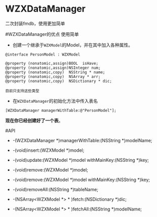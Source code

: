 # WZXDataManager
二次封装fmdb，使用更加简单

#WZXDataManager的优点
使用简单
- 创建一个继承于`WZXModel`的Model，并在其中加入各种属性。
```objc
@interface PersonModel : WZXModel

@property (nonatomic,assign)BOOL  isHave;
@property (nonatomic,assign)NSInteger num;
@property (nonatomic,copy)  NSString * name;
@property (nonatomic,copy)  NSArray * arr;
@property (nonatomic,copy)  NSDictionary * dic;

目前只支持这些类型
```
- 在`WZXDataManager`的初始化方法中传入表名
```objc
[WZXDataManager managerWithTable:@"PersonModel"];
```

**现在你已经创建好了一个表**。

#API
- -(WZXDataManager *)managerWithTable:(NSString *)modelName;

- -(void)insert:(WZXModel *)model;

- -(void)update:(WZXModel *)model withMainKey:(NSString *)key;

- -(void)remove:(WZXModel *)model;
- -(void)remove:(WZXModel *)model withMainKey:(NSString *)key;
- -(void)removeAll:(NSString *)tableName;

- -(NSArray<WZXModel *> * )fetch:(NSDictionary *)dic;

- -(NSArray<WZXModel *> * )fetchAll:(NSString *)modelName; 

